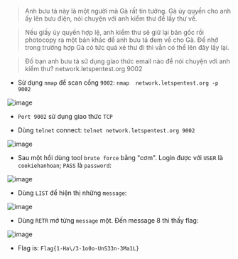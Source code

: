 > Anh bưu tá này là một người mà Gà rất tin tưởng. Gà ủy quyền cho anh ấy lên bưu điện, nói chuyện với anh kiểm thư để lấy thư về.

> Nếu giấy ủy quyền hợp lệ, anh kiểm thư sẽ giữ lại bản gốc rồi photocopy ra một bản khác để anh bưu tá đem về cho Gà. Để nhỡ trong trường hợp Gà có tức quá xé thư đi thì vẫn có thể lên đây lấy lại.

> Đố bạn anh bưu tá sử dụng giao thức email nào để nói chuyện với anh kiểm thư?
>  network.letspentest.org 9002


* Sử dụng `nmap` để scan cổng `9002`: `nmap  network.letspentest.org -p 9002`



![image](https://user-images.githubusercontent.com/68783065/140474061-ef6e42b0-f808-4ea1-947d-1d2f7b0226f9.png)



* `Port 9002` sử dụng giao thức `TCP`


* Dùng `telnet` connect: `telnet network.letspentest.org 9002` 


![image](https://user-images.githubusercontent.com/68783065/140474311-146c9a64-0676-4816-9446-394c6ff64a9c.png)


* Sau một hồi dùng tool `brute force` bằng "cơm". Login được với `USER` là `cookiehanhoan`; `PASS` là `password`:


![image](https://user-images.githubusercontent.com/68783065/140474860-57b20961-bc9c-43b6-96a8-1fc235f5c88b.png)

* Dùng `LIST` để hiện thị những `message`:


![image](https://user-images.githubusercontent.com/68783065/140475018-caa02ef8-f79a-4cbb-88e2-d89ffa298d68.png)

* Dùng `RETR` mở từng `message` một. Đến message 8 thì thấy flag:


![image](https://user-images.githubusercontent.com/68783065/140475340-ccf6edad-f191-419f-8027-151e9df92874.png)


* Flag is: `Flag{1-Ha\/3-1o0o-UnS33n-3Ma1L}`

